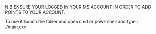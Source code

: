 N.B ENSURE YOUR LOGGED IN YOUR MS ACCOUNT IN ORDER TO ADD POINTS TO YOUR ACCOUNT.

To use it launch the folder and open cmd or powershell and type : ./main.exe
